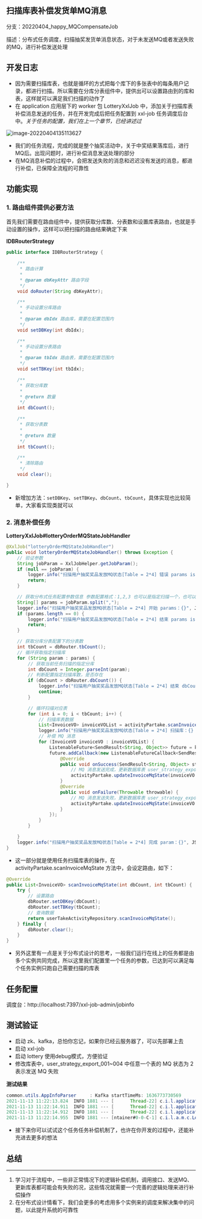 ## 扫描库表补偿发货单MQ消息

分支：20220404_happy_MQCompensateJob

描述：分布式任务调度，扫描抽奖发货单消息状态，对于未发送MQ或者发送失败的MQ，进行补偿发送处理

## 开发日志

- 因为需要扫描库表，也就是循环的方式把每个库下的多张表中的每条用户记录，都进行扫描。所以需要在分库分表组件中，提供出可以设置路由到的库和表，这样就可以满足我们扫描的动作了
- 在 application 应用层下的 worker 包 LotteryXxlJob 中，添加关于扫描库表补偿消息发送的任务，并在开发完成后把任务配置到 xxl-job 任务调度后台中。*关于任务的配置，我们在上一个章节，已经讲述过*

![image-20220404135113627](https://happychan.oss-cn-shenzhen.aliyuncs.com/img/pic/202204041351800.png)

- 我们的任务流程，完成的就是整个抽奖活动中，关于中奖结果落库后，进行MQ后。出现问题时，进行补偿消息发送处理的部分
- 在MQ消息补偿的过程中，会把发送失败的消息和迟迟没有发送的消息，都进行补偿，已保障全流程的可靠性

## 功能实现

### 1. 路由组件提供必要方法

首先我们需要在路由组件中，提供获取分库数、分表数和设置库表路由，也就是手动设置的操作，这样可以把扫描的路由结果确定下来

**IDBRouterStrategy**

```java
public interface IDBRouterStrategy {

    /**
     * 路由计算
     *
     * @param dbKeyAttr 路由字段
     */
    void doRouter(String dbKeyAttr);

    /**
     * 手动设置分库路由
     *
     * @param dbIdx 路由库，需要在配置范围内
     */
    void setDBKey(int dbIdx);

    /**
     * 手动设置分表路由
     *
     * @param tbIdx 路由表，需要在配置范围内
     */
    void setTBKey(int tbIdx);

    /**
     * 获取分库数
     *
     * @return 数量
     */
    int dbCount();

    /**
     * 获取分表数
     *
     * @return 数量
     */
    int tbCount();

    /**
     * 清除路由
     */
    void clear();

}
```

- 新增加方法：`setDBKey`、`setTBKey`、`dbCount`、`tbCount`，具体实现也比较简单，大家看实现类就可以


### 2. 消息补偿任务

**LotteryXxlJob#lotteryOrderMQStateJobHandler**

```java
@XxlJob("lotteryOrderMQStateJobHandler")
public void lotteryOrderMQStateJobHandler() throws Exception {
    // 验证参数
    String jobParam = XxlJobHelper.getJobParam();
    if (null == jobParam) {
        logger.info("扫描用户抽奖奖品发放MQ状态[Table = 2*4] 错误 params is null");
        return;
    }

    // 获取分布式任务配置参数信息 参数配置格式：1,2,3 也可以是指定扫描一个，也可以配置多个库，按照部署的任务集群进行数量配置，均摊分别扫描效率更高
    String[] params = jobParam.split(",");
    logger.info("扫描用户抽奖奖品发放MQ状态[Table = 2*4] 开始 params：{}", JSON.toJSONString(params));
    if (params.length == 0) {
        logger.info("扫描用户抽奖奖品发放MQ状态[Table = 2*4] 结束 params is null");
        return;
    }

    // 获取分库分表配置下的分表数
    int tbCount = dbRouter.tbCount();
    // 循环获取指定扫描库
    for (String param : params) {
        // 获取当前任务扫描的指定分库
        int dbCount = Integer.parseInt(param);
        // 判断配置指定扫描库数，是否存在
        if (dbCount > dbRouter.dbCount()) {
            logger.info("扫描用户抽奖奖品发放MQ状态[Table = 2*4] 结束 dbCount not exist");
            continue;
        }

        // 循环扫描对应表
        for (int i = 0; i < tbCount; i++) {
            // 扫描库表数据
            List<InvoiceVO> invoiceVOList = activityPartake.scanInvoiceMqState(dbCount, i);
            logger.info("扫描用户抽奖奖品发放MQ状态[Table = 2*4] 扫描库：{} 扫描表：{} 扫描数：{}", dbCount, i, invoiceVOList.size());
            // 补偿 MQ 消息
            for (InvoiceVO invoiceVO : invoiceVOList) {
                ListenableFuture<SendResult<String, Object>> future = kafkaProducer.sendLotteryInvoice(invoiceVO);
                future.addCallback(new ListenableFutureCallback<SendResult<String, Object>>() {
                    @Override
                    public void onSuccess(SendResult<String, Object> stringObjectSendResult) {
                        // MQ 消息发送完成，更新数据库表 user_strategy_export.mq_state = 1
                        activityPartake.updateInvoiceMqState(invoiceVO.getuId(), invoiceVO.getOrderId(), Constants.MQState.
                    }
                    @Override
                    public void onFailure(Throwable throwable) {
                        // MQ 消息发送失败，更新数据库表 user_strategy_export.mq_state = 2 【等待定时任务扫码补偿MQ消息】
                        activityPartake.updateInvoiceMqState(invoiceVO.getuId(), invoiceVO.getOrderId(), Constants.MQState.
                    }
                });
            }
        }

    }
    logger.info("扫描用户抽奖奖品发放MQ状态[Table = 2*4] 完成 param：{}", JSON.toJSONString(params));
}
```

- 这一部分就是使用任务扫描库表的操作，在 activityPartake.scanInvoiceMqState 方法中，会设定路由，如下：


```java
@Override
public List<InvoiceVO> scanInvoiceMqState(int dbCount, int tbCount) {
    try {
        // 设置路由
        dbRouter.setDBKey(dbCount);
        dbRouter.setTBKey(tbCount);
        // 查询数据
        return userTakeActivityRepository.scanInvoiceMqState();
    } finally {
        dbRouter.clear();
    }
}
```

- 另外这里有一点是关于分布式设计的思考，一般我们运行在线上的任务都是由多个实例共同完成，所以这里我们配置里一个任务的参数，已达到可以满足每个任务实例只跑自己需要扫描的库表


## 任务配置

调度台：http://localhost:7397/xxl-job-admin/jobinfo



## 测试验证

- 启动 zk、kafka，总怕你忘记，如果你已经云服务器了，可以先部署上去
- 启动 xxl-job
- 启动 lottery 使用debug模式，方便验证
- 修改库表中，user_strategy_export_001~004 中任意一个表的 MQ 状态为 2 表示发送 MQ 失败



**测试结果**

```java
common.utils.AppInfoParser     : Kafka startTimeMs: 1636773730569
2021-11-13 11:22:13.824  INFO 1881 --- [      Thread-22] c.i.l.application.worker.LotteryXxlJob   : 扫描用户抽奖奖品发放MQ状态[Table = 2*4] 扫描库：1 扫描表：2 扫描数：0
2021-11-13 11:22:14.911  INFO 1881 --- [      Thread-22] c.i.l.application.worker.LotteryXxlJob   : 扫描用户抽奖奖品发放MQ状态[Table = 2*4] 扫描库：1 扫描表：3 扫描数：0
2021-11-13 11:22:14.912  INFO 1881 --- [      Thread-22] c.i.l.application.worker.LotteryXxlJob   : 扫描用户抽奖奖品发放MQ状态[Table = 2*4] 完成 param：1
2021-11-13 11:22:14.955  INFO 1881 --- [ntainer#0-0-C-1] c.i.l.a.m.c.LotteryInvoiceListener       : 消费MQ消息，完成 topic：lottery_invoice bizId：xiaofuge 发奖结果：{"code":1,"info":"发奖成功","uId":"xiaofuge"}
```

- 接下来你可以试试这个任务任务补偿机制了，也许在你开发的过程中，还能补充进去更多的想法

## 总结

------

1. 学习对于流程中，一些非正常情况下的逻辑补偿机制，调用接口、发送MQ、更新库表都可能会有失败的况，这些情况就需要一个完善的逻辑处理来进行补偿操作
2. 在分布式设计情看下，我们会更多的考虑用多个实例来的调度来解决集中的问题，以此提升系统的可靠性
